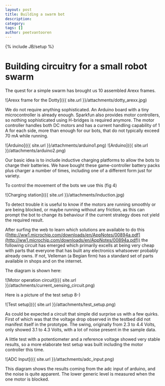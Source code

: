 ```yaml
---
layout: post
title: Building a swarm bot
description: 
category: 
tags: []
author: peetvantooren
---
```

{% include JB/setup %}

#  Building circuitry for a small robot swarm

The quest for a simple swarm has brought us 10 assembled Arexx frames.

![Arexx frame for the Dotty]({{ site.url }}/attachments/dotty_arexx.jpg)

We do not require anything sophisticated. An Arduino board with a tiny microcontroller is already enough. Sparkfun also provides motor controllers, so nothing sophisticated using H-bridges is required anymore. The motor controller handles both DC motors and has a current handling capability of 1 A for each side, more than enough for our bots, that do not typically exceed 70 mA while running.

![Arduino]({{ site.url }}/attachments/arduino1.png)
![Arduino]({{ site.url }}/attachments/arduino2.png)

Our basic idea is to include inductive charging platforms to allow the bots to
charge their batteries. We have bought these game-controller battery packs plus charger a number of times, including one of a different form just
for variety.

To control the movement of the bots we use this (fig 4)

![Charging station]({{ site.url }}/attachments/induction.jpg)


To detect trouble it is useful to know if the motors are running smoothly or
are being blocked, or maybe running without any friction, as this can prompt
the bot to change its behaviour if the current strategy does not yield the
required result.

After surfing the web to learn which solutions are available to do this ([http://ww1.microchip.com/downloads/en/AppNotes/00894a.pdf](http://ww1.microchip.com/downloads/en/AppNotes/00894a.pdf)) the following circuit has emerged which primarily excells at being very cheap with parts that everyone that has built any electronics whatsoever probably already owns. If not, Velleman (a Begian firm) has a standard set of parts available in shops and on the internet.

The diagram is shown here:

![Motor operation circuit]({{ site.url }}/attachments/current_sensing_circuit.png)

Here is a picture of the test setup 8-)

![Test setup]({{ site.url }}/attachments/test_setup.png)

As could be expected a circuit that simple did surprise us with a few quirks.
First of which was that the voltage drop observed in the testbed did not
manifest itself in the prototype. The swing, originally from 2.3 to 4.4 Volts,
only showed 3.1 to 4.3 Volts, with a lot of noise present in the sample data.

A little test with a potentiometer and a reference voltage showed very stable
results, so a more elaborate test setup was built including the motor
controller this time.

![ADC Input]({{ site.url }}/attachments/adc_input.png)

This diagram shows the results coming from the adc input of arduino, and the
noise is quite apparent. The lower generic level is measured when the one
motor is blocked.


